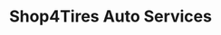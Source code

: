 ---
title: "Shop4Tires Auto Services"
url: /vancouver/shop4tires-auto-services/
shop: Autowerkstatt
---